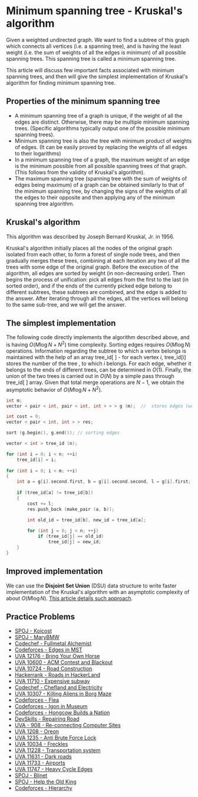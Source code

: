 <!--?title Minimum spanning tree - Kruskal's algorithm -->

# Minimum spanning tree - Kruskal's algorithm

Given a weighted undirected graph. We want to find a subtree of this graph which connects all vertices (i.e. a spanning tree), and is having the least weight (i.e. the sum of weights of all the edges is minimum) of all possible spanning trees. This spanning tree is called a minimum spanning tree.

This article will discuss few important facts associated with minimum spanning trees, and then will give the simplest implementation of Kruskal's algorithm for finding minimum spanning tree.

## Properties of the minimum spanning tree

* A minimum spanning tree of a graph is unique, if the weight of all the edges are distinct. Otherwise, there may be multiple minimum spanning trees.
    (Specific algorithms typically output one of the possible minimum spanning trees).
* Minimum spanning tree is also the tree with minimum product of weights of edges.
    (It can be easily proved by replacing the weights of all edges to their logarithms)
* In a minimum spanning tree of a graph, the maximum weight of an edge is the minimum possible from all possible spanning trees of that graph.
    (This follows from the validity of Kruskal's algorithm).
* The maximum spanning tree (spanning tree with the sum of weights of edges being maximum) of a graph can be obtained similarly to that of the minimum spanning tree, by changing the signs of the weights of all the edges to their opposite and then applying any of the minimum spanning tree algorithm. 

## Kruskal's algorithm

This algorithm was described by Joseph Bernard Kruskal, Jr. in 1956.

Kruskal's algorithm initially places all the nodes of the original graph isolated from each other, to form a forest of single node trees, and then gradually merges these trees, combining at each iteration any two of all the trees with some edge of the original graph. Before the execution of the algorithm, all edges are sorted by weight (in non-decreasing order). Then begins the process of unification: pick all edges from the first to the last (in sorted order), and if the ends of the currently picked edge belong to different subtrees, these subtrees are combined, and the edge is added to the answer. After iterating through all the edges, all the vertices will belong to the same sub-tree, and we will get the answer.

## The simplest implementation

The following code directly implements the algorithm described above, and is having $O(M \log N + N^2)$ time complexity. Sorting edges requires $O(M \log N)$ operations. Information regarding the subtree to which a vertex belongs is maintained with the help of an array tree_id[ ] - for each vertex $i$, tree_id[i] stores the number of the tree , to which $i$ belongs. For each edge, whether it belongs to the ends of different trees, can be determined in $O(1)$. Finally, the union of the two trees is carried out in $O(N)$ by a simple pass through tree_id[ ] array. Given that total merge operations are $N-1$, we obtain the asymptotic behavior of $O(M \log N + N^2)$.

```cpp
int m;
vector < pair < int, pair < int, int > > > g (m);  //  stores edges (weight - the vertex 1 - vertex 2)

int cost = 0;
vector < pair < int, int > > res;

sort (g.begin(), g.end()); // sorting edges

vector < int > tree_id (n);

for (int i = 0; i < n; ++i)
    tree_id[i] = i;
    
for (int i = 0; i < m; ++i)
{ 
    int a = g[i].second.first, b = g[i].second.second, l = g[i].first;
    
    if (tree_id[a] != tree_id[b])
    {
        cost += l;
        res.push_back (make_pair (a, b));

        int old_id = tree_id[b], new_id = tree_id[a];
         
        for (int j = 0; j < n; ++j)
            if (tree_id[j] == old_id)
                tree_id[j] = new_id;
    }
} 
```

## Improved implementation

We can use the **Disjoint Set Union** (DSU) data structure to write faster implementation of the Kruskal's algorithm with an asymptotic complexity of about $O(M \log N)$. [This article details such approach](./graph/mst_kruskal_with_dsu.html).

## Practice Problems

* [SPOJ - Koicost](http://www.spoj.com/problems/KOICOST/)
* [SPOJ - MaryBMW](http://www.spoj.com/problems/MARYBMW/)
* [Codechef - Fullmetal Alchemist](https://www.codechef.com/ICL2016/problems/ICL16A)
* [Codeforces - Edges in MST](http://codeforces.com/contest/160/problem/D)
* [UVA 12176 - Bring Your Own Horse](https://uva.onlinejudge.org/index.php?option=com_onlinejudge&Itemid=8&page=show_problem&problem=3328)
* [UVA 10600 - ACM Contest and Blackout](https://uva.onlinejudge.org/index.php?option=com_onlinejudge&Itemid=8&page=show_problem&problem=1541)
* [UVA 10724 - Road Construction](https://uva.onlinejudge.org/index.php?option=onlinejudge&page=show_problem&problem=1665)
* [Hackerrank - Roads in HackerLand](https://www.hackerrank.com/contests/june-world-codesprint/challenges/johnland/problem)
* [UVA 11710 - Expensive subway](https://uva.onlinejudge.org/index.php?option=com_onlinejudge&Itemid=8&page=show_problem&problem=2757)
* [Codechef - Chefland and Electricity](https://www.codechef.com/problems/CHEFELEC)
* [UVA 10307 - Killing Aliens in Borg Maze](https://uva.onlinejudge.org/index.php?option=com_onlinejudge&Itemid=8&page=show_problem&problem=1248)
* [Codeforces - Flea](http://codeforces.com/problemset/problem/32/C)
* [Codeforces - Igon in Museum](http://codeforces.com/problemset/problem/598/D)
* [Codeforces - Hongcow Builds a Nation](http://codeforces.com/problemset/problem/744/A)
* [DevSkills - Repairing Road](https://devskill.com/CodingProblems/ViewProblem/344)
* [UVA - 908 - Re-connecting Computer Sites](https://uva.onlinejudge.org/index.php?option=com_onlinejudge&Itemid=8&page=show_problem&problem=849)
* [UVA 1208 - Oreon](https://uva.onlinejudge.org/index.php?option=com_onlinejudge&Itemid=8&page=show_problem&problem=3649)
* [UVA 1235 - Anti Brute Force Lock](https://uva.onlinejudge.org/index.php?option=com_onlinejudge&Itemid=8&page=show_problem&problem=3676)
* [UVA 10034 - Freckles](https://uva.onlinejudge.org/index.php?option=com_onlinejudge&Itemid=8&page=show_problem&problem=975)
* [UVA 11228 - Transportation system](https://uva.onlinejudge.org/index.php?option=onlinejudge&page=show_problem&problem=2169)
* [UVA 11631 - Dark roads](https://uva.onlinejudge.org/index.php?option=com_onlinejudge&Itemid=8&page=show_problem&problem=2678)
* [UVA 11733 - Airports](https://uva.onlinejudge.org/index.php?option=com_onlinejudge&Itemid=8&page=show_problem&problem=2833)
* [UVA 11747 - Heavy Cycle Edges](https://uva.onlinejudge.org/index.php?option=com_onlinejudge&Itemid=8&page=show_problem&problem=2847)
* [SPOJ - Blinet](http://www.spoj.com/problems/BLINNET/)
* [SPOJ - Help the Old King](http://www.spoj.com/problems/IITKWPCG/)
* [Codeforces - Hierarchy](http://codeforces.com/contest/17/problem/B)
